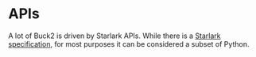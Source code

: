 # APIs

A lot of Buck2 is driven by Starlark APIs. While there is a [Starlark specification](https://github.com/bazelbuild/starlark/blob/master/spec.md), for most purposes it can be considered a subset of Python.

<!--
TEMPORARILY COMMENT OUT WHILE WE MOVE GENERATED CODE

There are three main places you can write Starlark in Buck2:

* In `BUCK` files, where you can define the rules. The most interesting functions are [the rules themselves](rules), but you will often use the [builtin Starlark functions](starlark/globals) (most of which are the same as in Python), and a few of the [build functions](build/build) (e.g. `glob`).
* In rule definitions, where you can use the same Starlark standard functions, but will heavily be using the [build functions](build/build) (e.g. `rule` and `attrs`).
* In [BXL](../developers/bxl), where the [context type](bxl/bxl_ctx) is one of the more important ones.
-->
